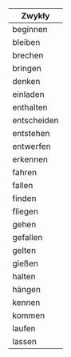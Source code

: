 | Zwykły |
| --------------- |
| beginnen |
| bleiben |
| brechen |
| bringen |
| denken |
| einladen |
| enthalten |
| entscheiden |
| entstehen |
| entwerfen |
| erkennen |
| fahren |
| fallen |
| finden |
| fliegen |
| gehen |
| gefallen |
| gelten |
| gießen |
| halten |
| hängen |
| kennen |
| kommen |
| laufen |
| lassen |
